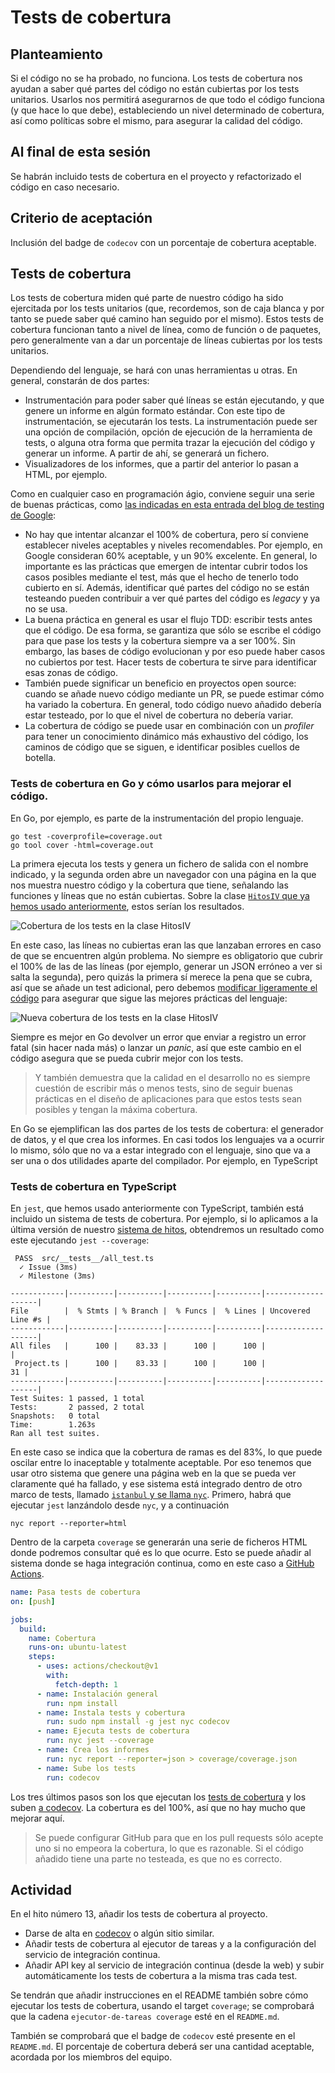 # Tests de cobertura

## Planteamiento

Si el código no se ha probado, no funciona. Los tests de cobertura nos
ayudan a saber qué partes del código no están cubiertas por los tests
unitarios. Usarlos nos permitirá asegurarnos de que todo el código
funciona (y que hace lo que debe), estableciendo un nivel determinado
de cobertura, así como políticas sobre el mismo, para asegurar la
calidad del código.

## Al final de esta sesión

Se habrán incluido tests de cobertura en el proyecto y refactorizado
el código en caso necesario.

## Criterio de aceptación

Inclusión del badge de `codecov` con un porcentaje de cobertura aceptable.

## Tests de cobertura

Los tests de cobertura miden qué parte de nuestro código ha sido
ejercitada por los tests unitarios (que, recordemos, son de caja
blanca y por tanto se puede saber qué camino han seguido por el
mismo). Estos tests de cobertura funcionan tanto a nivel de línea,
como de función o de paquetes, pero generalmente van a dar un
porcentaje de líneas cubiertas por los tests unitarios.

Dependiendo del lenguaje, se hará con unas herramientas u otras. En
general, constarán de dos partes:

* Instrumentación para poder saber qué líneas se están ejecutando, y
  que genere un informe en algún formato estándar. Con este tipo de
  instrumentación, se ejecutarán los tests. La instrumentación puede
  ser una opción de compilación, opción de ejecución de la herramienta
  de tests, o alguna otra forma que permita trazar la ejecución del
  código y generar un informe. A partir de ahí, se generará un
  fichero.
* Visualizadores de los informes, que a partir del anterior lo pasan a
  HTML, por ejemplo.

Como en cualquier caso en programación ágio, conviene seguir una serie
de buenas prácticas, como [las indicadas en esta entrada del blog de
testing de
Google](https://testing.googleblog.com/2020/08/code-coverage-best-practices.html):

- No hay que intentar alcanzar el 100% de cobertura, pero sí conviene
  establecer niveles aceptables y niveles recomendables. Por ejemplo,
  en Google consideran 60% aceptable, y un 90% excelente. En general,
  lo importante es las prácticas que emergen de intentar cubrir todos
  los casos posibles mediante el test, más que el hecho de tenerlo
  todo cubierto en sí. Además, identificar qué partes del código no se
  están testeando pueden contribuir a ver qué partes del código es
  *legacy* y ya no se usa.
- La buena práctica en general es usar el flujo TDD: escribir tests
  antes que el código. De esa forma, se garantiza que sólo se escribe
  el código para que pase los tests y la cobertura siempre va a ser
  100%. Sin embargo, las bases de código evolucionan y por eso puede
  haber casos no cubiertos por test. Hacer tests de cobertura te sirve
  para identificar esas zonas de código.
- También puede significar un beneficio en proyectos open source:
  cuando se añade nuevo código mediante un PR, se puede estimar cómo
  ha variado la cobertura. En general, todo código nuevo añadido
  debería estar testeado, por lo que el nivel de cobertura no debería
  variar.
- La cobertura de código se puede usar en combinación con un
  *profiler* para tener un conocimiento dinámico más exhaustivo del
  código, los caminos de código que se siguen, e identificar posibles
  cuellos de botella.

### Tests de cobertura en Go y cómo usarlos para mejorar el código.

En Go, por ejemplo, es parte de la instrumentación del propio lenguaje.

```
go test -coverprofile=coverage.out
go tool cover -html=coverage.out
```

La primera ejecuta los tests y genera un fichero de salida con el
nombre indicado, y la segunda orden abre un navegador con una página
en la que nos muestra nuestro código y la cobertura que tiene,
señalando las funciones y líneas que no están cubiertas. Sobre la
clase [`HitosIV` que ya hemos usado
anteriormente](https://github.com/JJ/HitosIV), estos serían los
resultados.

![Cobertura de los tests en la clase HitosIV](img/gocover.png)

En este caso, las líneas no cubiertas eran las que lanzaban errores en
caso de que se encuentren algún problema. No siempre es obligatorio
que cubrir el 100% de las de las líneas (por ejemplo, generar un JSON
erróneo a ver si salta la segunda), pero quizás la primera sí merece
la pena que se cubra, así que se añade un test adicional, pero debemos
[modificar ligeramente el
código](https://stackoverflow.com/a/46841524/891440) para asegurar que
sigue las mejores prácticas del lenguaje:


![Nueva cobertura de los tests en la clase HitosIV](img/gocover-2.png)

Siempre es mejor en Go devolver un error que enviar a registro un
error fatal (sin hacer nada más) o lanzar un *panic*, así que este
cambio en el código asegura que se pueda cubrir mejor con los tests.

> Y también demuestra que la calidad en el desarrollo no es siempre
> cuestión de escribir más o menos tests, sino de seguir buenas
> prácticas en el diseño de aplicaciones para que estos tests sean
> posibles y tengan la máxima cobertura.

En Go se ejemplifican las dos partes de los tests de cobertura: el
generador de datos, y el que crea los informes. En casi todos los
lenguajes va a ocurrir lo mismo, sólo que no va a estar integrado con
el lenguaje, sino que va a ser una o dos utilidades aparte del
compilador. Por ejemplo, en TypeScript


### Tests de cobertura en TypeScript

En `jest`, que hemos usado anteriormente con TypeScript, también está
incluido un sistema de tests de cobertura. Por ejemplo, si lo
aplicamos a la última versión de
nuestro [sistema de hitos](https://github.com/JJ/ts-milestones),
obtendremos un resultado como este ejecutando `jest --coverage`:

```
 PASS  src/__tests__/all_test.ts
  ✓ Issue (3ms)
  ✓ Milestone (3ms)

------------|----------|----------|----------|----------|-------------------|
File        |  % Stmts | % Branch |  % Funcs |  % Lines | Uncovered Line #s |
------------|----------|----------|----------|----------|-------------------|
All files   |      100 |    83.33 |      100 |      100 |                   |
 Project.ts |      100 |    83.33 |      100 |      100 |                31 |
------------|----------|----------|----------|----------|-------------------|
Test Suites: 1 passed, 1 total
Tests:       2 passed, 2 total
Snapshots:   0 total
Time:        1.263s
Ran all test suites.
```

En este caso se indica que la cobertura de ramas es del 83%, lo que
puede oscilar entre lo inaceptable y totalmente aceptable. Por eso
tenemos que usar otro sistema que genere una página web en la que se
pueda ver claramente qué ha fallado, y ese sistema está integrado
dentro
de otro marco de tests, llamado 
[`istanbul` y se llama `nyc`](https://www.npmjs.com/package/nyc). Primero,
habrá que ejecutar `jest` lanzándolo desde `nyc`, y a continuación

```
nyc report --reporter=html
```

Dentro de la carpeta `coverage` se generarán una serie de ficheros
HTML donde podremos consultar qué es lo que ocurre. Esto se puede
añadir al sistema donde se haga integración continua, como en este
caso
a
[GitHub Actions](https://github.com/JJ/ts-milestones/blob/master/.github/workflows/coverage.yml).

```yaml
name: Pasa tests de cobertura
on: [push]

jobs:
  build:
    name: Cobertura
    runs-on: ubuntu-latest
    steps:
      - uses: actions/checkout@v1
        with:
          fetch-depth: 1
      - name: Instalación general
        run: npm install
      - name: Instala tests y cobertura
        run: sudo npm install -g jest nyc codecov
      - name: Ejecuta tests de cobertura
        run: nyc jest --coverage
      - name: Crea los informes
        run: nyc report --reporter=json > coverage/coverage.json
      - name: Sube los tests
        run: codecov
```

Los tres últimos pasos son los que ejecutan los [tests de
cobertura](https://github.com/JJ/ts-milestones/commit/599e3f41ed6314f23603862b5da5079358df61c6/checks?check_suite_id=299177238)
y los suben [a
codecov](https://codecov.io/gh/JJ/ts-milestones/src/master/src/Project.ts). La
cobertura es del 100%, así que no hay mucho que mejorar aquí.

> Se puede configurar GitHub para que en los pull requests sólo acepte
> uno si no empeora la cobertura, lo que es razonable. Si el código
> añadido tiene una parte no testeada, es que no es correcto.

 
## Actividad


En el hito número 13, añadir los tests de cobertura al proyecto.

* Darse de alta en [codecov](https://about.codecov.io/) o algún sitio similar.
* Añadir tests de cobertura al ejecutor de tareas y a la configuración
  del servicio de integración continua.
* Añadir API key al servicio de integración continua (desde la web) y subir automáticamente los
  tests de cobertura a la misma tras cada test.

Se tendrán que añadir instrucciones en el README también sobre cómo
ejecutar los tests de cobertura, usando el target `coverage`; se
comprobará que la cadena `ejecutor-de-tareas coverage` esté en el
`README.md`.

También se comprobará que el badge de `codecov` esté presente en el
`README.md`. El porcentaje de cobertura deberá ser una cantidad
aceptable, acordada por los miembros del equipo.
